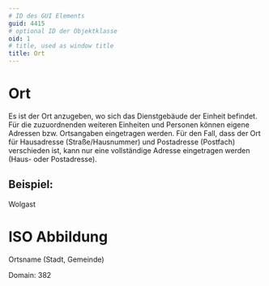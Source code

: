 ```yaml
---
# ID des GUI Elements
guid: 4415
# optional ID der Objektklasse
oid: 1
# title, used as window title
title: Ort
---
```


# Ort

Es ist der Ort anzugeben, wo sich das Dienstgebäude der Einheit befindet. Für die zuzuordnenden weiteren Einheiten und Personen können eigene Adressen bzw. Ortsangaben eingetragen werden. Für den Fall, dass der Ort für Hausadresse (Straße/Hausnummer) und Postadresse (Postfach) verschieden ist, kann nur eine vollständige Adresse eingetragen werden (Haus- oder Postadresse).

## Beispiel:

Wolgast

# ISO Abbildung

Ortsname (Stadt, Gemeinde)

Domain: 382
